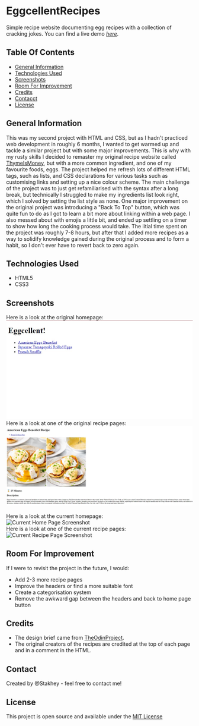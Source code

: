 # EggcellentRecipes
Simple recipe website documenting egg recipes with a collection of cracking jokes. 
You can find a live demo [_here_](https://stakhey.github.io/EggcellentRecipes/). 
## Table Of Contents
- [General Information](#general-information)
- [Technologies Used](#technologies-used)
- [Screenshots](#screenshots)
- [Room For Improvement](#room-for-improvement) 
- [Credits](#acredits) 
- [Contacct](#contact) 
- [License](#license)  
## General Information
This was my second project with HTML and CSS, but as I hadn't practiced web development in roughly 6 months, I wanted to get warmed up and tackle a similar project but with some major improvements. This is why with my rusty skills I decided to remaster my original recipe website called [ThymeIsMoney](https://stakhey.github.io/ThymeIsMoney/), but with a more common ingredient, and one of my favourite foods, eggs. The project helped me refresh lots of different HTML tags, such as lists, and CSS declarations for various tasks such as customising links and setting up a nice colour scheme. The main challenge of the project was to just get refamiliarised with the syntax after a long break, but technically I struggled to make my ingredients list look right, which I solved by setting the list style as none. One major improvement on the original project was introducing a "Back To Top" button, which was quite fun to do as I got to learn a bit more about linking within a web page. I also messed about with emojis a little bit, and ended up settling on a timer to show how long the cooking process would take. The iitial time spent on the project was roughly 7-8 hours, but after that I added more recipes as a way to solidify knowledge gained during the original process and to form a habit, so I don't ever have to revert back to zero again.
## Technologies Used 
- HTML5 
- CSS3
## Screenshots 
Here is a look at the original homepage: <br>
![Original Home Page Screenshot](./images/ogscreenshot.jpg) <br>
Here is a look at one of the original recipe pages: <br>
![Original Recipe Page Screenshot](./images/ogscreenshot2.jpg)<br><br>
Here is a look at the current homepage: <br>
![Current Home Page Screenshot](#) <br> 
Here is a look at one of the current recipe pages: <br> 
![Current Recipe Page Screenshot](#) 
## Room For Improvement 
If I were to revisit the project in the future, I would: 
- Add 2-3 more recipe pages
- Improve the headers or find a more suitable font
- Create a categorisation system 
- Remove the awkward gap between the headers and back to home page button
## Credits
- The design brief came from [TheOdinProject](https://www.theodinproject.com/). 
- The original creators of the recipes are credited at the top of each page and in a comment in the HTML.
## Contact
Created by @Stakhey - feel free to contact me! 
## License 
This project is open source and available under the [MIT License](https://choosealicense.com/licenses/mit/)